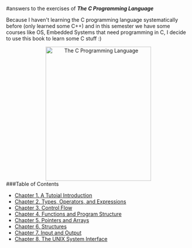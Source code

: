 #answers to the exercises of ***The C Programming Language***

Because I haven't learning the C programming language systematically before (only learned some C++) and in this semester we have some courses like OS, Embedded Systems that need programming in C, I decide to use this book to learn some C stuff :)

<div style="text-align: center;">
<img alt="The C Programming Language" src="https://upload.wikimedia.org/wikipedia/en/thumb/5/5e/The_C_Programming_Language_cover.svg/1200px-The_C_Programming_Language_cover.svg.png" width="288" height="366" align="middle">
</div>
###Table of Contents

- [Chapter 1. A Tutoial Introduction](ch01/README.md)
- [Chapter 2. Types, Operators, and Expressions](ch02/README.md)
- [Chapter 3. Control Flow](ch03/README.md)
- [Chapter 4. Functions and Program Structure](ch04/README.md)
- [Chapter 5. Pointers and Arrays](ch05/README.md)
- [Chapter 6. Structures](ch06/README.md)
- [Chapter 7. Input and Output](ch07/README.md)
- [Chapter 8. The UNIX System Interface](ch08/README.md)


